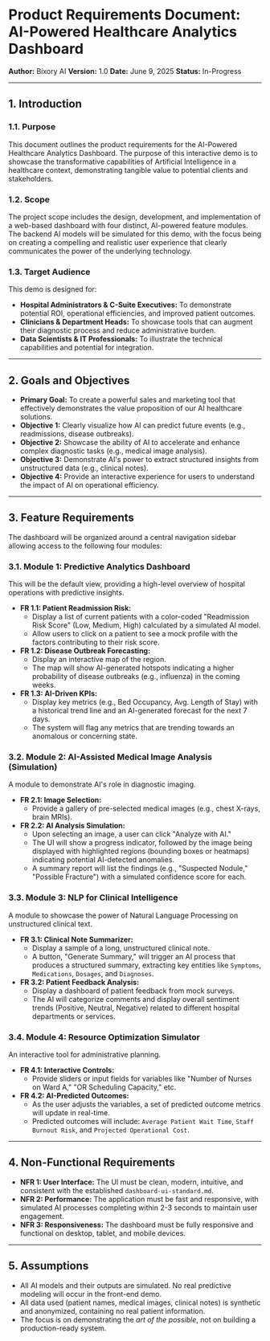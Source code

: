 # Product Requirements Document: AI-Powered Healthcare Analytics Dashboard

**Author:** Bixory AI
**Version:** 1.0
**Date:** June 9, 2025
**Status:** In-Progress

---

## 1. Introduction

### 1.1. Purpose
This document outlines the product requirements for the AI-Powered Healthcare Analytics Dashboard. The purpose of this interactive demo is to showcase the transformative capabilities of Artificial Intelligence in a healthcare context, demonstrating tangible value to potential clients and stakeholders.

### 1.2. Scope
The project scope includes the design, development, and implementation of a web-based dashboard with four distinct, AI-powered feature modules. The backend AI models will be simulated for this demo, with the focus being on creating a compelling and realistic user experience that clearly communicates the power of the underlying technology.

### 1.3. Target Audience
This demo is designed for:
-   **Hospital Administrators & C-Suite Executives:** To demonstrate potential ROI, operational efficiencies, and improved patient outcomes.
-   **Clinicians & Department Heads:** To showcase tools that can augment their diagnostic process and reduce administrative burden.
-   **Data Scientists & IT Professionals:** To illustrate the technical capabilities and potential for integration.

---

## 2. Goals and Objectives

-   **Primary Goal:** To create a powerful sales and marketing tool that effectively demonstrates the value proposition of our AI healthcare solutions.
-   **Objective 1:** Clearly visualize how AI can predict future events (e.g., readmissions, disease outbreaks).
-   **Objective 2:** Showcase the ability of AI to accelerate and enhance complex diagnostic tasks (e.g., medical image analysis).
-   **Objective 3:** Demonstrate AI's power to extract structured insights from unstructured data (e.g., clinical notes).
-   **Objective 4:** Provide an interactive experience for users to understand the impact of AI on operational efficiency.

---

## 3. Feature Requirements

The dashboard will be organized around a central navigation sidebar allowing access to the following four modules:

### 3.1. Module 1: Predictive Analytics Dashboard
This will be the default view, providing a high-level overview of hospital operations with predictive insights.
-   **FR 1.1: Patient Readmission Risk:**
    -   Display a list of current patients with a color-coded "Readmission Risk Score" (Low, Medium, High) calculated by a simulated AI model.
    -   Allow users to click on a patient to see a mock profile with the factors contributing to their risk score.
-   **FR 1.2: Disease Outbreak Forecasting:**
    -   Display an interactive map of the region.
    -   The map will show AI-generated hotspots indicating a higher probability of disease outbreaks (e.g., influenza) in the coming weeks.
-   **FR 1.3: AI-Driven KPIs:**
    -   Display key metrics (e.g., Bed Occupancy, Avg. Length of Stay) with a historical trend line and an AI-generated forecast for the next 7 days.
    -   The system will flag any metrics that are trending towards an anomalous or concerning state.

### 3.2. Module 2: AI-Assisted Medical Image Analysis (Simulation)
A module to demonstrate AI's role in diagnostic imaging.
-   **FR 2.1: Image Selection:**
    -   Provide a gallery of pre-selected medical images (e.g., chest X-rays, brain MRIs).
-   **FR 2.2: AI Analysis Simulation:**
    -   Upon selecting an image, a user can click "Analyze with AI."
    -   The UI will show a progress indicator, followed by the image being displayed with highlighted regions (bounding boxes or heatmaps) indicating potential AI-detected anomalies.
    -   A summary report will list the findings (e.g., "Suspected Nodule," "Possible Fracture") with a simulated confidence score for each.

### 3.3. Module 3: NLP for Clinical Intelligence
A module to showcase the power of Natural Language Processing on unstructured clinical text.
-   **FR 3.1: Clinical Note Summarizer:**
    -   Display a sample of a long, unstructured clinical note.
    -   A button, "Generate Summary," will trigger an AI process that produces a structured summary, extracting key entities like `Symptoms`, `Medications`, `Dosages`, and `Diagnoses`.
-   **FR 3.2: Patient Feedback Analysis:**
    -   Display a dashboard of patient feedback from mock surveys.
    -   The AI will categorize comments and display overall sentiment trends (Positive, Neutral, Negative) related to different hospital departments or services.

### 3.4. Module 4: Resource Optimization Simulator
An interactive tool for administrative planning.
-   **FR 4.1: Interactive Controls:**
    -   Provide sliders or input fields for variables like "Number of Nurses on Ward A," "OR Scheduling Capacity," etc.
-   **FR 4.2: AI-Predicted Outcomes:**
    -   As the user adjusts the variables, a set of predicted outcome metrics will update in real-time.
    -   Predicted outcomes will include: `Average Patient Wait Time`, `Staff Burnout Risk`, and `Projected Operational Cost`.

---

## 4. Non-Functional Requirements

-   **NFR 1: User Interface:** The UI must be clean, modern, intuitive, and consistent with the established `dashboard-ui-standard.md`.
-   **NFR 2: Performance:** The application must be fast and responsive, with simulated AI processes completing within 2-3 seconds to maintain user engagement.
-   **NFR 3: Responsiveness:** The dashboard must be fully responsive and functional on desktop, tablet, and mobile devices.

---

## 5. Assumptions

-   All AI models and their outputs are simulated. No real predictive modeling will occur in the front-end demo.
-   All data used (patient names, medical images, clinical notes) is synthetic and anonymized, containing no real patient information.
-   The focus is on demonstrating the *art of the possible*, not on building a production-ready system. 